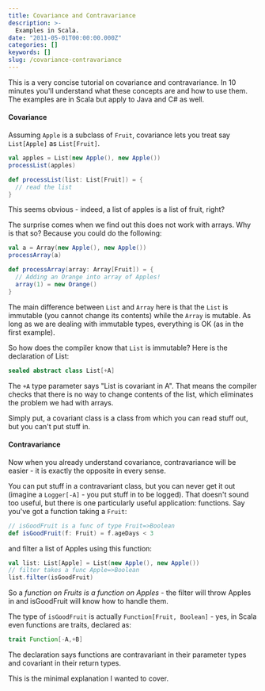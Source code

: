 ```yaml
---
title: Covariance and Contravariance
description: >-
  Examples in Scala.
date: "2011-05-01T00:00:00.000Z"
categories: []
keywords: []
slug: /covariance-contravariance
---
```


This is a very concise tutorial on covariance and contravariance. In 10 minutes you'll understand what these concepts are and how to use them. The examples are in Scala but apply to Java and C# as well.

#### Covariance

Assuming `Apple` is a subclass of `Fruit`, covariance lets you treat say `List[Apple]` as `List[Fruit]`.

```scala
val apples = List(new Apple(), new Apple())
processList(apples)

def processList(list: List[Fruit]) = {
  // read the list
}
```

This seems obvious - indeed, a list of apples is a list of fruit, right?

The surprise comes when we find out this does not work with arrays. Why is that so? Because you could do the following:

```scala
val a = Array(new Apple(), new Apple())
processArray(a)

def processArray(array: Array[Fruit]) = {
  // Adding an Orange into array of Apples!
  array(1) = new Orange()
}
```

The main difference between `List` and `Array` here is that the `List` is immutable (you cannot change its contents) while the `Array` is mutable. As long as we are dealing with immutable types, everything is OK (as in the first example).

So how does the compiler know that `List` is immutable? Here is the declaration of List:

```scala
sealed abstract class List[+A]
```

The `+A` type parameter says "List is covariant in A". That means the compiler checks that there is no way to change contents of the list, which eliminates the problem we had with arrays.

Simply put, a covariant class is a class from which you can read stuff out, but you can't put stuff in.

#### Contravariance

Now when you already understand covariance, contravariance will be easier - it is exactly the opposite in every sense.

You can put stuff in a contravariant class, but you can never get it out (imagine a `Logger[-A]` - you put stuff in to be logged). That doesn't sound too useful, but there is one particularly useful application: functions. Say you've got a function taking a `Fruit`:

```scala
// isGoodFruit is a func of type Fruit=>Boolean
def isGoodFruit(f: Fruit) = f.ageDays < 3
```

and filter a list of Apples using this function:

```scala
val list: List[Apple] = List(new Apple(), new Apple())
// filter takes a func Apple=>Boolean
list.filter(isGoodFruit)
```

So a _function on Fruits is a function on Apples_ - the filter will throw Apples in and isGoodFruit will know how to handle them.

The type of `isGoodFruit` is actually `Function[Fruit, Boolean]` - yes, in Scala even functions are traits, declared as:

```scala
trait Function[-A,+B]
```

The declaration says functions are contravariant in their parameter types and covariant in their return types.

This is the minimal explanation I wanted to cover.
